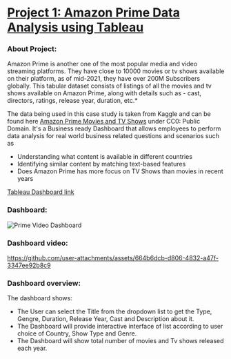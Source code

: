 # [Project 1: Amazon Prime Data Analysis using Tableau](https://github.com/ron0496/Data-analysis-and-Data-viz-Projects/tree/main/Amazon%20Prime%20Data%20Analysis%20using%20Tableau)

### About Project:
Amazon Prime is another one of the most popular media and video streaming platforms. They have close to 10000 movies or tv shows available on their platform, as of mid-2021, they have over 200M Subscribers globally. This tabular dataset consists of listings of all the movies and tv shows available on Amazon Prime, along with details such as - cast, directors, ratings, release year, duration, etc.*

The data being used in this case study is taken from Kaggle and can be found here [Amazon Prime Movies and TV Shows](https://www.kaggle.com/datasets/shivamb/amazon-prime-movies-and-tv-shows/data) under CC0: Public Domain. It's a Business ready Dashboard that allows employees to perform data analysis for real world business related questions and scenarios such as
* Understanding what content is available in different countries
* Identifying similar content by matching text-based features
* Does Amazon Prime has more focus on TV Shows than movies in recent years

[Tableau Dashboard link](https://public.tableau.com/views/PrimeVideo_17134354803330/PrimeVideoDashboard?:language=en-GB&:sid=&:redirect=auth&:display_count=n&:origin=viz_share_link)

### Dashboard: 
![Prime Video Dashboard](https://github.com/user-attachments/assets/c7263511-4068-4e28-863e-61bed61353a9)

### Dashboard video:
https://github.com/user-attachments/assets/664b6dcb-d806-4832-a47f-3347ee92b8c9

### Dashboard overview:
The dashboard shows:
* The User can select the Title from the dropdown list to get the Type, Gengre, Duration, Release Year, Cast and Description about it.
* The Dashboard will provide interactive interface of list according to user choice of Country, Show Type and Genre.
* The Dashboard will show total number of movies and Tv shows released each year.
